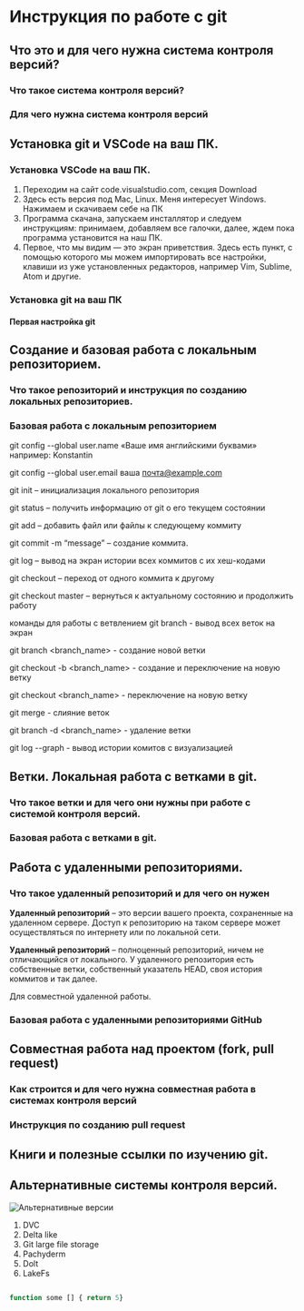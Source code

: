 # Инструкция по работе с git

## Что это и для чего нужна система контроля версий?

### Что такое система контроля версий?

### Для чего нужна система контроля версий

## Установка git и VSCode на ваш ПК.

### Установка VSCode на ваш ПК.

1. Переходим на сайт code.visualstudio.com, секция Download
2. Здесь есть версия под Mac, Linux. Меня интересует Windows. Нажимаем и скачиваем себе на ПК
3. Программа скачана, запускаем инсталлятор и следуем инструкциям: принимаем, добавляем все галочки, далее, ждем пока программа установится на наш ПК.
4. Первое, что мы видим — это экран приветствия. Здесь есть пункт, с помощью которого мы можем импортировать все настройки, клавиши из уже установленных редакторов, например Vim, Sublime, Atom и другие.


### Установка git на ваш ПК

#### Первая настройка git

## Создание и базовая работа с локальным репозиторием.

### Что такое репозиторий и инструкция по созданию локальных репозиториев.

### Базовая работа с локальным репозиторием
git config --global user.name «Ваше имя английскими буквами» например: Konstantin

git config --global user.email ваша почта@example.com

git init – инициализация локального репозитория

git status – получить информацию от git о его текущем состоянии

git add – добавить файл или файлы к следующему коммиту

git commit -m “message” – создание коммита.

git log – вывод на экран истории всех коммитов с их хеш-кодами

git checkout – переход от одного коммита к другому

git checkout master – вернуться к актуальному состоянию и продолжить работу

команды для работы с ветвлением
git branch - вывод всех веток на экран

git branch <branch_name> - создание новой ветки

git checkout -b <branch_name> - создание и переключение на новую ветку

git checkout <branch_name> - переключение на новую ветку

git merge - слияние веток

git branch -d <branch_name> - удаление ветки

git log --graph - вывод истории комитов с визуализацией
## Ветки. Локальная работа с ветками в git.

### Что такое ветки и для чего они нужны при работе с системой контроля версий.

### Базовая работа с ветками в git.

## Работа с удаленными репозиториями.

### Что такое удаленный репозиторий и для чего он нужен


**Удаленный репозиторий** – это версии вашего проекта, сохраненные на удаленном сервере. Доступ к репозиторию на таком сервере может осуществляться по интернету или по локальной сети.

**Удаленный репозиторий** – полноценный репозиторий, ничем не отличающийся от локального. У удаленного репозитория есть собственные ветки, собственный указатель HEAD, своя история коммитов и так далее.

Для совместной удаленной работы.




### Базовая работа с удаленными репозиториями GitHub

## Совместная работа над проектом (fork, pull request)

### Как строится и для чего нужна совместная работа в системах контроля версий

### Инструкция по созданию pull request

## Книги и полезные ссылки по изучению git.

## Альтернативные системы контроля версий.

![Альтернативные версии](https://habrastorage.org/r/w1560/webt/qz/dw/rb/qzdwrbbdhb9dr6yt-djvlqiaa30.jpeg)

1. DVC
2. Delta like
3. Git large file storage
4. Pachyderm
5. Dolt
6. LakeFs

```javascript

function some [] { return 5}

```